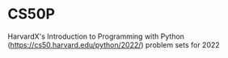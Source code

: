 # CS50P
HarvardX's Introduction to Programming with Python (https://cs50.harvard.edu/python/2022/) problem sets for 2022
